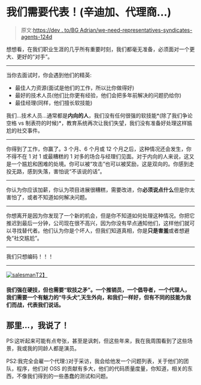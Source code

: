 # 我们需要代表！(辛迪加、代理商...)

> 原文:[https://dev . to/BG Adrian/we-need-representatives-syndicates-agents-124d](https://dev.to/bgadrian/we-need-representatives-syndicates-agents--124d)

想想看，在我们职业生涯的几乎所有重要时刻，我们都毫无准备，必须面对一个更大、更好的“对手”。

* * *

当你去面试时，你会遇到他们的精英:

*   最佳人力资源(面试是他们的工作，所以比你做得好)
*   最好的技术人员(他们比你更有经验，他们会把多年前解决的问题扔给你)
*   最佳经理(同样，他们擅长软技能)

我们...技术人员...通常都是**内向的人**，我们没有任何很强的软技能*(除了我们争论空格 vs 制表符的时候)*，教育系统再次让我们失望，我们没有准备好处理这样尴尬的社交事件。

* * *

你得到了工作，你赢了。3 个月、6 个月或 12 个月之后，这种情况还会发生，你不得不在 1 对 1 或最糟糕的 1 对多的场合与经理们见面。对于内向的人来说，这又是一个尴尬和困难的处境。你可以被“攻击”也可以被奖励，这是双向的。你感到走投无路，感到失落，害怕说“不该说的话”。

* * *

你认为你应该加薪，你认为项目进展很糟糕，需要改进，你**必须说点什么**但是你太害怕了，或者不知道如何解决问题。

* * *

你想离开是因为你发现了一个新的机会，但是你不知道如何处理这种情况。你把它推迟到最后一分钟，公司现在很不高兴，因为你没有早点通知他们，这样他们就可以寻找替代者。他们认为你是个坏人，但我们知道真相，你是**只是害羞**或者想避免“社交尴尬”。

* * *

我们只想编码！！！

* * *

[![salesman](../Images/5b1a94471c15c39685742d53f3c14f3d.png)T2】](https://res.cloudinary.com/practicaldev/image/fetch/s--ChE-dQiV--/c_limit%2Cf_auto%2Cfl_progressive%2Cq_auto%2Cw_880/http://cdn.wall-pix.net/albums/entertainment-movies/00032673.Wolf.of.Wall.Street.jpg)

#### 我们强在硬技，但也需要“软技之矛”。一个推销员，一个倡导者，一个代理人，我们需要一个有魅力的“牛头犬”,天生外向，和我们一样好，但有不同的技能为我们而战，代表我们说话。

## 那里...，我说了！

PS:这听起来可能有点夸张，甚至是讽刺，但这些年来，我在我周围看到了这些场景，我或我的同龄人都是演员。

PS2:我完全会雇一个代理:)对于采访，我会给他发一个问题列表，关于他们的团队，程序，他们对 OSS 的贡献有多大，他们的代码质量度量，你知道，相关的东西，不像我们得到的一些愚蠢的测试和问题。